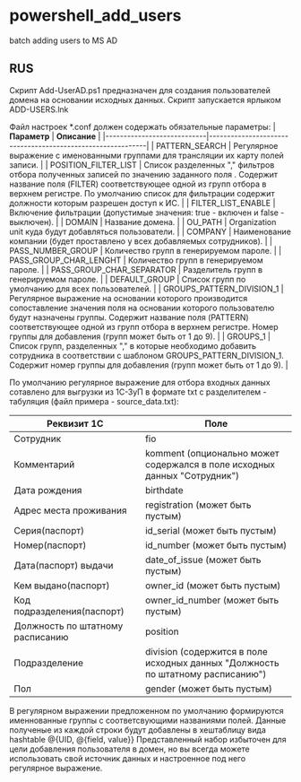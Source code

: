 # powershell_add_users
batch adding users to MS AD

## RUS
Скрипт Add-UserAD.ps1 предназначен для создания пользователей домена на основании исходных данных.
Скрипт запускается ярлыком ADD-USERS.lnk

Файл настроек *.conf должен содержать обязательные параметры:
| **Параметр** | **Описание**  |
|----------------------------|------------------------------------------------------------|
| PATTERN_SEARCH |  Регулярное выражение с именованными группами для трансляции их карту полей записи. |
| POSITION_FILTER_LIST |  Список разделенных "," фильтров отбора полученных записей по значению заданного поля . Содержит название поля (FILTER) соответствующее одной из групп отбора в верхнем регистре. По умолчанию список для фильтрации содержит должности которым разрешен доступ к ИС. |
| FILTER_LIST_ENABLE |  Включение фильтрации (допустимые значения: true - включен и false - выключен). |
| DOMAIN | Название домена. |
| OU_PATH | Organization unit куда будут добавляться пользователи. |
| COMPANY | Наименование компании (будет проставлено у всех добавляемых сотрудников). |
| PASS_NUMBER_GROUP	| Количество групп в генерируемом пароле. |
| PASS_GROUP_CHAR_LENGHT	| Количество групп в генерируемом пароле. |
| PASS_GROUP_CHAR_SEPARATOR	| Разделитель групп в генерируемом пароле. |
| DEFAULT_GROUP	| Список групп по умолчанию для всех пользователей. |
| GROUPS_PATTERN_DIVISION_1	| Регулярное выражение на основании которого производится сопоставление значения поля на основании которого пользователю будут назначены группы. Содержит название поля (PATTERN) соответствующее одной из групп отбора в верхнем регистре. Номер группы для добавления (групп может быть от 1 до 9). |
| GROUPS_1	| Список групп, разделенных "," в которые необходимо добавить сотрудника в соответствии с шаблоном GROUPS_PATTERN_DIVISION_1. Содержит номер группы для добавления (групп может быть от 1 до 9). |

По умолчанию регулярное выражение для отбора входных данных сотавлено для выгрузки из 1С-ЗуП в формате txt с разделителем - табуляция (файл примера - source_data.txt):

| **Реквизит 1С** | **Поле**  |
|----------------------------|------------------------------------------------------------|
| Сотрудник | fio |
| Комментарий | komment (опционально может содержался в поле исходных данных "Сотрудник")|
| Дата рождения | birthdate  |
| Адрес места проживания | registration (может быть пустым)|
| Серия(паспорт) | id_serial (может быть пустым)|
| Номер(паспорт) | id_number (может быть пустым)|
| Дата(паспорт) выдачи | date_of_issue (может быть пустым)|
| Кем выдано(паспорт) | owner_id (может быть пустым)|
| Код подразделения(паспорт) | owner_id_number (может быть пустым)|
| Должность по штатному расписанию | position |
| Подразделение | division (содержится в поле исходных данных "Должность по штатному расписанию")|
| Пол | gender (может быть пустым)|

В регулярном выражении предложенном по умолчанию формируются именнованные группы с соответсвующими названиями полей. Данные полученые из каждой строки будут добавлены в хештаблицу вида hashtable @{UID, @{field, value}}
Представленный набор избыточен для цели добавления пользователя в домен, но вы всегда можете использовать свой источник данных и настроенное под него регулярное выражение.
